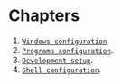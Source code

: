 # Chapters

<!-- Template: [``](). -->
1. [`Windows configuration`](./windows_configuration.md).
2. [`Programs configuration`](./programs_configuration.md).
3. [`Development setup`](./dev_setup.md).
4. [`Shell configuration`](./shell_configuration.md).
